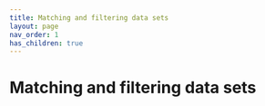 ```yaml
---
title: Matching and filtering data sets
layout: page
nav_order: 1
has_children: true
---
```



# Matching and filtering data sets
